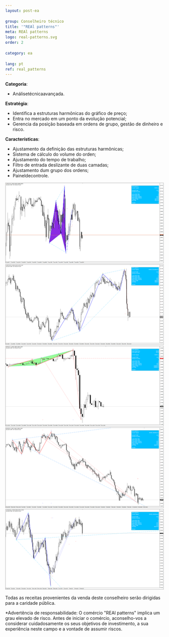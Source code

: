 ```yaml
---
layout: post-ea

group: Сonselheiro técnico
title: '"REAl patterns"'
meta: REAl patterns
logo: real-patterns.svg
order: 2

category: ea

lang: pt
ref: real_patterns
---
```



**Categoria**:
  - Análisetécnicaavançada.

**Estratégia**:
  - Identifica a estruturas harmônicas do gráfico de preço;
  - Entra no mercado em um ponto da evolução potencial;
  - Gerencia da posição baseada em ordens de grupo, gestão de dinheiro e risco.

**Características**:
  - Ajustamento da definição das estruturas harmônicas;
  - Sistema de cálculo do volume do orden;
  - Ajustamento do tempo de trabalho;
  - Filtro de entrada deslizante de duas camadas;
  - Ajustamento dum grupo dos ordens;
  - Paineldecontrole.

<a data-fancybox="gallery" href="/img/ea/en/ENG - USDCHF M15 (2017).png"><img src="/img/ea/en/ENG - USDCHF M15 (2017).png" alt=""></a>
<a data-fancybox="gallery" href="/img/ea/en/ENG - USDJPY M30 (2017).png"><img src="/img/ea/en/ENG - USDJPY M30 (2017).png" alt=""></a>
<a data-fancybox="gallery" href="/img/ea/en/ENG - GBPUSD H1 (2016).png"><img src="/img/ea/en/ENG - GBPUSD H1 (2016).png" alt=""></a>
<a data-fancybox="gallery" href="/img/ea/en/ENG - EURUSD H4 (2010).png"><img src="/img/ea/en/ENG - EURUSD H4 (2010).png" alt=""></a>
<a data-fancybox="gallery" href="/img/ea/en/ENG - AUDUSD D1 (2016-2017).png"><img src="/img/ea/en/ENG - AUDUSD D1 (2016-2017).png" alt=""></a>

Todas as receitas provenientes da venda deste conselheiro serão dirigidas para a caridade pública.

*Advertência de responsabilidade: O comércio "REAl patterns" implica um grau elevado de risco. Antes de iniciar o comércio, aconselho-vos a considerar cuidadosamente os seus objetivos de investimento, a sua experiência neste campo e a vontade de assumir riscos.
